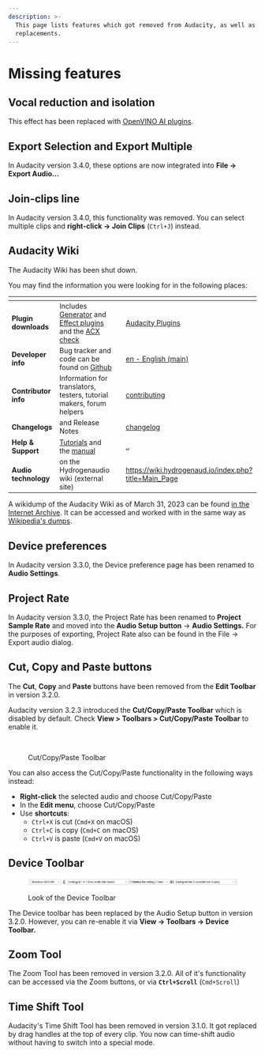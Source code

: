 ```yaml
---
description: >-
  This page lists features which got removed from Audacity, as well as their
  replacements.
---
```


# Missing features

## Vocal reduction and isolation

This effect has been replaced with [OpenVINO AI plugins](https://audacityteam.org/download/openvino). &#x20;

## Export Selection and Export Multiple

In Audacity version 3.4.0, these options are now integrated into **File -> Export Audio...**

## Join-clips line

In Audacity version 3.4.0, this functionality was removed. You can select multiple clips and **right-click -> Join Clips** (`Ctrl+J`) instead.

## Audacity Wiki

The Audacity Wiki has been shut down.

You may find the information you were looking for in the following places:

<table data-view="cards"><thead><tr><th></th><th></th><th></th><th data-hidden data-card-target data-type="content-ref"></th></tr></thead><tbody><tr><td><strong>Plugin downloads</strong></td><td>Includes <a href="https://plugins.audacityteam.org/nyquist-plugins/generator-plugins">Generator</a> and <a href="https://plugins.audacityteam.org/nyquist-plugins/effect-plugins">Effect plugins</a> and the <a href="https://plugins.audacityteam.org/analyzers/analysis-plugins#acx-check">ACX check</a></td><td></td><td><a href="https://app.gitbook.com/o/-MhmG2mhIIHTtQPuHV_k/s/klCVENFte0GRy5IqVz0W/">Audacity Plugins</a></td></tr><tr><td><strong>Developer info</strong></td><td>Bug tracker and code can be found on <a href="https://github.com/audacity/audacity">Github</a></td><td></td><td><a href="https://app.gitbook.com/o/-MhmG2mhIIHTtQPuHV_k/s/9ZM0AACxI0iUTeAM2egf/">en - English (main)</a></td></tr><tr><td><strong>Contributor info</strong></td><td>Information for translators, testers, tutorial makers, forum helpers</td><td></td><td><a href="../community/contributing/">contributing</a></td></tr><tr><td><strong>Changelogs</strong></td><td>and Release Notes</td><td></td><td><a href="../additional-resources/changelog/">changelog</a></td></tr><tr><td><strong>Help &#x26; Support</strong></td><td><a href="../">Tutorials</a> and the <a href="https://manual.audacityteam.org/">manual</a></td><td></td><td><a href="../">..</a></td></tr><tr><td><strong>Audio technology</strong></td><td>on the Hydrogenaudio wiki (external site)</td><td></td><td><a href="https://wiki.hydrogenaud.io/index.php?title=Main_Page">https://wiki.hydrogenaud.io/index.php?title=Main_Page</a></td></tr></tbody></table>

A wikidump of the Audacity Wiki as of March 31, 2023 can be found [in the Internet Archive](https://archive.org/details/audacity-wiki). It can be accessed and worked with in the same way as [Wikipedia's dumps](https://meta.wikimedia.org/wiki/Data\_dumps).&#x20;

## Device preferences

In Audacity version 3.3.0, the Device preference page has been renamed to **Audio Settings**.

## Project Rate

In Audacity version 3.3.0, the Project Rate has been renamed to **Project Sample Rate** and moved into the **Audio Setup button** -> **Audio Settings.** For the purposes of exporting, Project Rate also can be found in the File -> Export audio dialog.

## Cut, Copy and Paste buttons

The **Cut**, **Copy** and **Paste** buttons have been removed from the **Edit Toolbar** in version 3.2.0.

Audacity version 3.2.3 introduced the **Cut/Copy/Paste Toolbar** which is disabled by default.  Check **View > Toolbars > Cut/Copy/Paste Toolbar** to enable it.

<figure><img src="../.gitbook/assets/cutcopypaste.png" alt=""><figcaption><p>Cut/Copy/Paste Toolbar</p></figcaption></figure>

You can also access the Cut/Copy/Paste functionality in the following ways instead:

* **Right-click** the selected audio and choose Cut/Copy/Paste
* In the **Edit menu**, choose Cut/Copy/Paste
* Use **shortcuts**:&#x20;
  * `Ctrl+X` is cut (`Cmd+X` on macOS)
  * `Ctrl+C` is copy (`Cmd+C` on macOS)
  * `Ctrl+V` is paste (`Cmd+V` on macOS)

## Device Toolbar

<figure><img src="../.gitbook/assets/image (1) (1).png" alt=""><figcaption><p>Look of the Device Toolbar</p></figcaption></figure>

The Device toolbar has been replaced by the Audio Setup button in version 3.2.0. However, you can re-enable it via **View -> Toolbars -> Device Toolbar.**

## Zoom Tool

The Zoom Tool has been removed in version 3.2.0. All of it's functionality can be accessed via the Zoom buttons, or via **`Ctrl+Scroll`** (`Cmd+Scroll`)

## Time Shift Tool

Audacity's Time Shift Tool has been removed in version 3.1.0. It got replaced by drag handles at the top of every clip. You now can time-shift audio without having to switch into a special mode.&#x20;
